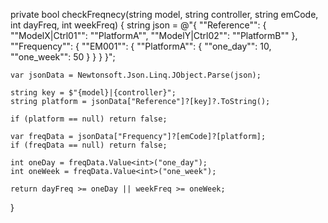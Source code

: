 private bool checkFreqnecy(string model, string controller, string emCode, int dayFreq, int weekFreq)
{
    string json = @"{
        ""Reference"": {
            ""ModelX|Ctrl01"": ""PlatformA"",
            ""ModelY|Ctrl02"": ""PlatformB""
        },
        ""Frequency"": {
            ""EM001"": {
                ""PlatformA"": {
                    ""one_day"": 10,
                    ""one_week"": 50
                }
            }
        }
    }";

    var jsonData = Newtonsoft.Json.Linq.JObject.Parse(json);

    string key = $"{model}|{controller}";
    string platform = jsonData["Reference"]?[key]?.ToString();

    if (platform == null) return false;

    var freqData = jsonData["Frequency"]?[emCode]?[platform];
    if (freqData == null) return false;

    int oneDay = freqData.Value<int>("one_day");
    int oneWeek = freqData.Value<int>("one_week");

    return dayFreq >= oneDay || weekFreq >= oneWeek;
}
